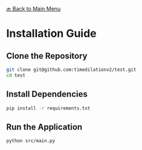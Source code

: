 [🔙 Back to Main Menu](../../README.md)

# Installation Guide

## Clone the Repository
```bash
git clone git@github.com:timedilationv2/test.git
cd test
```

## Install Dependencies
```bash
pip install -r requirements.txt
```

## Run the Application
```bash
python src/main.py
```

